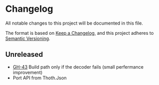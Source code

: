 # Changelog
All notable changes to this project will be documented in this file.

The format is based on [Keep a Changelog](https://keepachangelog.com/en/1.0.0/),
and this project adheres to [Semantic Versioning](https://semver.org/spec/v2.0.0.html).

## Unreleased

* [GH-43](https://github.com/thoth-org/Thoth.Json/issues/43) Build path only if the decoder fails (small perfermance improvement)
* Port API from Thoth.Json
